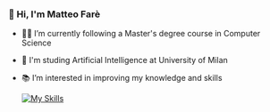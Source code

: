 ### 👋 Hi, I'm Matteo Farè 
- 👨‍🎓 I’m currently following a Master's degree course in Computer Science
- 🤖 I'm studing Artificial Intelligence at University of Milan
- 📚 I’m interested in improving my knowledge and skills


    [![My Skills](https://skillicons.dev/icons?i=py,matlab)]()

<!---
Sabaudian/Sabaudian is a ✨ special ✨ repository because its `README.md` (this file) appears on your GitHub profile.
You can click the Preview link to take a look at your changes.
--->
